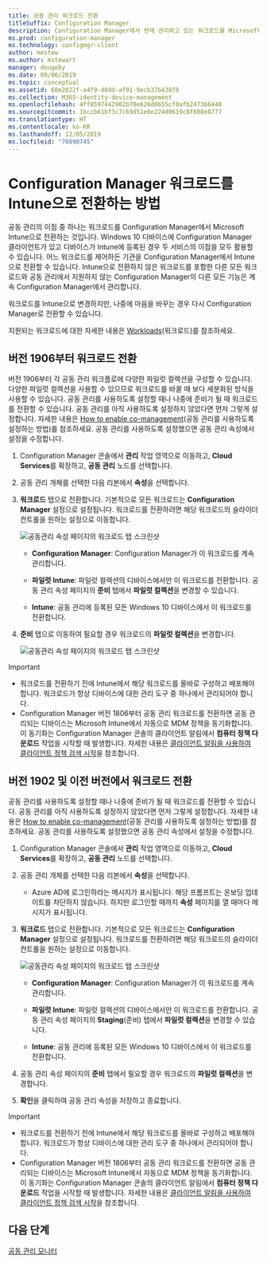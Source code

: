 ```yaml
---
title: 공동 관리 워크로드 전환
titleSuffix: Configuration Manager
description: Configuration Manager에서 현재 관리하고 있는 워크로드를 Microsoft Intune으로 전환하는 방법을 알아봅니다.
ms.prod: configuration-manager
ms.technology: configmgr-client
author: mestew
ms.author: mstewart
manager: dougeby
ms.date: 09/06/2019
ms.topic: conceptual
ms.assetid: 60e2022f-a4f9-40dd-af01-9ecb37b43878
ms.collection: M365-identity-device-management
ms.openlocfilehash: 4ff8597442902b70e626d0655cf0afb247366440
ms.sourcegitcommit: 1bccb61bf3c7c69d51e0e224d0619c8f608e8777
ms.translationtype: HT
ms.contentlocale: ko-KR
ms.lasthandoff: 12/05/2019
ms.locfileid: "70890745"
---
```

# <a name="how-to-switch-configuration-manager-workloads-to-intune"></a>Configuration Manager 워크로드를 Intune으로 전환하는 방법

공동 관리의 이점 중 하나는 워크로드를 Configuration Manager에서 Microsoft Intune으로 전환하는 것입니다. Windows 10 디바이스에 Configuration Manager 클라이언트가 있고 디바이스가 Intune에 등록된 경우 두 서비스의 이점을 모두 활용할 수 있습니다. 어느 워크로드를 제어하든 기관을 Configuration Manager에서 Intune으로 전환할 수 있습니다. Intune으로 전환하지 않은 워크로드를 포함한 다른 모든 워크로드와 공동 관리에서 지원하지 않는 Configuration Manager의 다른 모든 기능은 계속 Configuration Manager에서 관리합니다.

워크로드를 Intune으로 변경하지만, 나중에 마음을 바꾸는 경우 다시 Configuration Manager로 전환할 수 있습니다.

지원되는 워크로드에 대한 자세한 내용은 [Workloads](/sccm/comanage/workloads)(워크로드)를 참조하세요.

## <a name="switch-workloads-starting-in-version-1906"></a>버전 1906부터 워크로드 전환
<!--3555750 FKA 1357954 -->
버전 1906부터 각 공동 관리 워크플로에 다양한 파일럿 컬렉션을 구성할 수 있습니다. 다양한 파일럿 컬렉션을 사용할 수 있으므로 워크로드를 바꿀 때 보다 세분화된 방식을 사용할 수 있습니다. 공동 관리를 사용하도록 설정할 때나 나중에 준비가 될 때 워크로드를 전환할 수 있습니다. 공동 관리를 아직 사용하도록 설정하지 않았다면 먼저 그렇게 설정합니다. 자세한 내용은 [How to enable co-management](/sccm/comanage/how-to-enable)(공동 관리를 사용하도록 설정하는 방법)를 참조하세요. 공동 관리를 사용하도록 설정했으면 공동 관리 속성에서 설정을 수정합니다.

1. Configuration Manager 콘솔에서 **관리** 작업 영역으로 이동하고, **Cloud Services**를 확장하고, **공동 관리** 노드를 선택합니다.  
2. 공동 관리 개체를 선택한 다음 리본에서 **속성**을 선택합니다.  
3. **워크로드** 탭으로 전환합니다. 기본적으로 모든 워크로드는 **Configuration Manager** 설정으로 설정됩니다. 워크로드를 전환하려면 해당 워크로드의 슬라이더 컨트롤을 원하는 설정으로 이동합니다.  

    ![공동관리 속성 페이지의 워크로드 탭 스크린샷](media/3555750-co-management-workloads-tab.png)

    - **Configuration Manager**: Configuration Manager가 이 워크로드를 계속 관리합니다.  

    - **파일럿 Intune**: 파일럿 컬렉션의 디바이스에서만 이 워크로드를 전환합니다. 공동 관리 속성 페이지의 **준비** 탭에서 **파일럿 컬렉션**을 변경할 수 있습니다.  

    - **Intune**: 공동 관리에 등록된 모든 Windows 10 디바이스에서 이 워크로드를 전환합니다.  

4. **준비** 탭으로 이동하여 필요할 경우 워크로드의 **파일럿 컬렉션**을 변경합니다.
  
   ![공동관리 속성 페이지의 워크로드 탭 스크린샷](media/3555750-co-management-staging-tab.png)

> [!Important]  
> - 워크로드를 전환하기 전에 Intune에서 해당 워크로드를 올바로 구성하고 배포해야 합니다. 워크로드가 항상 디바이스에 대한 관리 도구 중 하나에서 관리되어야 합니다.
> - Configuration Manager 버전 1806부터 공동 관리 워크로드를 전환하면 공동 관리되는 디바이스는 Microsoft Intune에서 자동으로 MDM 정책을 동기화합니다. 이 동기화는 Configuration Manager 콘솔의 클라이언트 알림에서 **컴퓨터 정책 다운로드** 작업을 시작할 때 발생합니다. 자세한 내용은 [클라이언트 알림을 사용하여 클라이언트 정책 검색 시작](/sccm/core/clients/manage/manage-clients##BKMK_PolicyRetrieval)을 참조합니다. <!--1357377-->

## <a name="switch-workloads-in-version-1902-and-earlier"></a>버전 1902 및 이전 버전에서 워크로드 전환

공동 관리를 사용하도록 설정할 때나 나중에 준비가 될 때 워크로드를 전환할 수 있습니다. 공동 관리를 아직 사용하도록 설정하지 않았다면 먼저 그렇게 설정합니다. 자세한 내용은 [How to enable co-management](/sccm/comanage/how-to-enable)(공동 관리를 사용하도록 설정하는 방법)를 참조하세요. 공동 관리를 사용하도록 설정했으면 공동 관리 속성에서 설정을 수정합니다.

1. Configuration Manager 콘솔에서 **관리** 작업 영역으로 이동하고, **Cloud Services**를 확장하고, **공동 관리** 노드를 선택합니다.  

2. 공동 관리 개체를 선택한 다음 리본에서 **속성**을 선택합니다.
   - Azure AD에 로그인하라는 메시지가 표시됩니다. 해당 프롬프트는 온보딩 업데이트를 차단하지 않습니다. 하지만 로그인할 때까지 **속성** 페이지를 열 때마다 메시지가 표시됩니다.

3. **워크로드** 탭으로 전환합니다. 기본적으로 모든 워크로드는 **Configuration Manager** 설정으로 설정됩니다. 워크로드를 전환하려면 해당 워크로드의 슬라이더 컨트롤을 원하는 설정으로 이동합니다.  

    ![공동관리 속성 페이지의 워크로드 탭 스크린샷](media/properties-workloads.png)

    - **Configuration Manager**: Configuration Manager가 이 워크로드를 계속 관리합니다.  

    - **파일럿 Intune**: 파일럿 컬렉션의 디바이스에서만 이 워크로드를 전환합니다. 공동 관리 속성 페이지의 **Staging**(준비) 탭에서 **파일럿 컬렉션**을 변경할 수 있습니다.  

    - **Intune**: 공동 관리에 등록된 모든 Windows 10 디바이스에서 이 워크로드를 전환합니다.  

4. 공동 관리 속성 페이지의 **준비** 탭에서 필요할 경우 워크로드의 **파일럿 컬렉션**을 변경합니다.

5. **확인**을 클릭하여 공동 관리 속성을 저장하고 종료합니다.

> [!Important]  
> - 워크로드를 전환하기 전에 Intune에서 해당 워크로드를 올바로 구성하고 배포해야 합니다. 워크로드가 항상 디바이스에 대한 관리 도구 중 하나에서 관리되어야 합니다. 
> - Configuration Manager 버전 1806부터 공동 관리 워크로드를 전환하면 공동 관리되는 디바이스는 Microsoft Intune에서 자동으로 MDM 정책을 동기화합니다. 이 동기화는 Configuration Manager 콘솔의 클라이언트 알림에서 **컴퓨터 정책 다운로드** 작업을 시작할 때 발생합니다. 자세한 내용은 [클라이언트 알림을 사용하여 클라이언트 정책 검색 시작](/sccm/core/clients/manage/manage-clients##BKMK_PolicyRetrieval)을 참조합니다. <!--1357377-->

## <a name="next-steps"></a>다음 단계

[공동 관리 모니터](/sccm/comanage/how-to-monitor)
